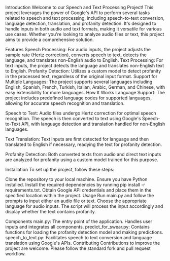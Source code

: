 Introduction
Welcome to our Speech and Text Processing Project! This project leverages the power of Google's API to perform several tasks related to speech and text processing, including speech-to-text conversion, language detection, translation, and profanity detection. It's designed to handle inputs in both audio and text formats, making it versatile for various use cases. Whether you're looking to analyze audio files or text, this project aims to provide a comprehensive solution.

Features
Speech Processing: For audio inputs, the project adjusts the sample rate (Hertz correction), converts speech to text, detects the language, and translates non-English audio to English.
Text Processing: For text inputs, the project detects the language and translates non-English text to English.
Profanity Detection: Utilizes a custom model to detect profanity in the processed text, regardless of the original input format.
Support for Multiple Languages: The project supports several languages including English, Spanish, French, Turkish, Italian, Arabic, German, and Chinese, with easy extensibility for more languages.
How It Works
Language Support: The project includes predefined language codes for supported languages, allowing for accurate speech recognition and translation.

Speech to Text: Audio files undergo Hertz correction for optimal speech recognition. The speech is then converted to text using Google's Speech-to-Text API, with language detection and translation handled for non-English languages.

Text Translation: Text inputs are first detected for language and then translated to English if necessary, readying the text for profanity detection.

Profanity Detection: Both converted texts from audio and direct text inputs are analyzed for profanity using a custom model trained for this purpose.

Installation
To set up the project, follow these steps:

Clone the repository to your local machine.
Ensure you have Python installed.
Install the required dependencies by running pip install -r requirements.txt.
Obtain Google API credentials and place them in the specified location within the project.
Usage
Run main.py and follow the prompts to input either an audio file or text. Choose the appropriate language for audio inputs. The script will process the input accordingly and display whether the text contains profanity.

Components
main.py: The entry point of the application. Handles user inputs and integrates all components.
predict_for_swear.py: Contains functions for loading the profanity detection model and making predictions.
speech_to_text.py: Facilitates speech to text conversion and language translation using Google's APIs.
Contributing
Contributions to improve the project are welcome. Please follow the standard fork and pull request workflow.

